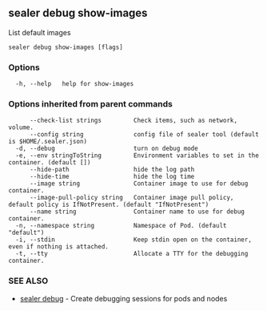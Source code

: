 ## sealer debug show-images

List default images

```
sealer debug show-images [flags]
```

### Options

```
  -h, --help   help for show-images
```

### Options inherited from parent commands

```
      --check-list strings         Check items, such as network, volume.
      --config string              config file of sealer tool (default is $HOME/.sealer.json)
  -d, --debug                      turn on debug mode
  -e, --env stringToString         Environment variables to set in the container. (default [])
      --hide-path                  hide the log path
      --hide-time                  hide the log time
      --image string               Container image to use for debug container.
      --image-pull-policy string   Container image pull policy, default policy is IfNotPresent. (default "IfNotPresent")
      --name string                Container name to use for debug container.
  -n, --namespace string           Namespace of Pod. (default "default")
  -i, --stdin                      Keep stdin open on the container, even if nothing is attached.
  -t, --tty                        Allocate a TTY for the debugging container.
```

### SEE ALSO

* [sealer debug](sealer_debug.md)	 - Create debugging sessions for pods and nodes

